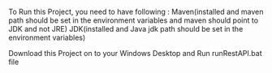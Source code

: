 To Run this Project, you need to have following :
  Maven(installed and maven path should be set in the environment variables and maven should point to JDK and not JRE)
  JDK(installed and Java jdk path should be set in the environment variables)

Download this Project on to your Windows Desktop and Run runRestAPI.bat file

